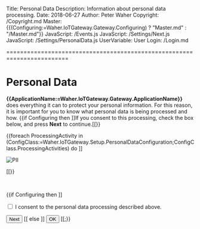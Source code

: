 ﻿Title: Personal Data
Description: Information about personal data processing.
Date: 2018-06-27
Author: Peter Waher
Copyright: /Copyright.md
Master: {{(Configuring:=Waher.IoTGateway.Gateway.Configuring) ? "Master.md" : "/Master.md"}}
JavaScript: /Events.js
JavaScript: /Settings/Next.js
JavaScript: /Settings/PersonalData.js
UserVariable: User
Login: /Login.md


========================================================================

Personal Data
=============================

<form>

**{{ApplicationName:=Waher.IoTGateway.Gateway.ApplicationName}}** does everything it can to protect your personal information. For this reason,
it is important for you to know what personal data is being processed and how. 
{{if Configuring then ]]If you consent to this processing, check the box below, and press **Next** to continue.[[}}

{{foreach ProcessingActivity in (ConfigClass:=Waher.IoTGateway.Setup.PersonalDataConfiguration;ConfigClass.ProcessingActivities) do ]]

![PII](PersonalData/((ProcessingActivity.TransparentInformationMarkdownFileName)))

[[}}

<br/>

{{if Configuring then ]]
<p>
<input type="checkbox" name="Consent" id="Consent" ((Config:=ConfigClass.Instance;Config.Consented ? "checked" : "")) onclick="ConsentClicked()"/>
<label for="Consent" title="Check this checkbox if you consent to the personal data processing described above.">I consent to the personal data processing described above.</label>
</p>
<button id='NextButton' type='button' onclick='Next()' style='display:((Config.Consented ? "inline-block" : "none"))'>Next</button>
[[ else ]]
<button id='NextButton' type='button' onclick='Ok()'>OK</button>
[[;}}

</form>
